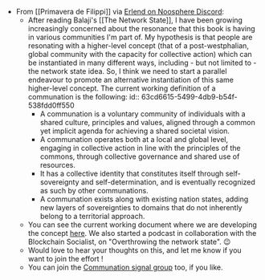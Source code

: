 ---
---

- From [[Primavera de Filippi]] via [Erlend on Noosphere Discord](https://discord.com/channels/1003419732516552724/1064430405563977748/1066683115910725673):
	- After reading Balaji's [[The Network State]], I have been growing increasingly concerned about the resonance that this book is having in various communities I'm part of. My hypothesis is that people are resonating with a higher-level concept (that of a post-westphalian, global community with the capacity for collective action) which can be instantiated in many different ways, including - but not limited to - the network state idea. So, I think we need to start a parallel endeavour to promote an alternative instantiation of this same higher-level concept. The current working definition of a communation is the following:
	  id:: 63cd6615-5499-4db9-b54f-538fdd0ff550
		- A communation is a voluntary community of individuals with a shared culture, principles and values, aligned through a common yet implicit agenda for achieving a shared societal vision.
		- A communation operates both at a local and global level, engaging in collective action in line with the principles of the commons, through collective governance and shared use of resources.
		- It has a collective identity that constitutes itself through self-sovereignty and self-determination, and is eventually recognized as such by other communations.
		- A communation exists along with existing nation states, adding new layers of sovereignties to domains that do not inherently belong to a territorial approach.
	- You can see the current working document where we are developing the concept [here](https://docs.google.com/document/d/1TimmkfE2DCog1RVgyeo1AVOdEdGB_-I2ok2v0w10jvY/edit). We also started a podcast in collaboration with the Blockchain Socialist, on "Overthrowing the network state". 😉
	- Would love to hear your thoughts on this, and let me know if you want to join the effort !
	- You can join the [Communation signal group](https://signal.group/#CjQKID_-0eqQgqO7pwOBnFsfrcsL7kY-rwfCsk_jELHvDf7IEhCyT6cAVI8ModAg1AmT6eoh) too, if you like.
